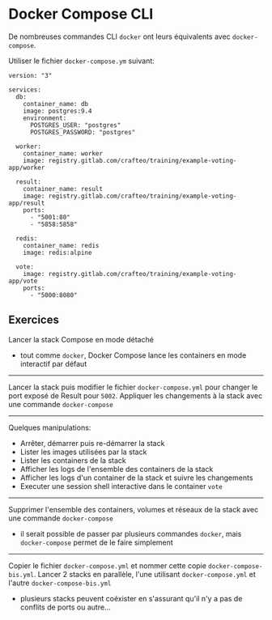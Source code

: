 # Docker Compose CLI

De nombreuses commandes CLI `docker` ont leurs équivalents avec `docker-compose`.

Utiliser le fichier `docker-compose.ym` suivant:

```
version: "3"

services:
  db:
    container_name: db
    image: postgres:9.4
    environment:
      POSTGRES_USER: "postgres"
      POSTGRES_PASSWORD: "postgres"

  worker:
    container_name: worker
    image: registry.gitlab.com/crafteo/training/example-voting-app/worker

  result:
    container_name: result
    image: registry.gitlab.com/crafteo/training/example-voting-app/result
    ports:
      - "5001:80"
      - "5858:5858"

  redis:
    container_name: redis
    image: redis:alpine

  vote:
    image: registry.gitlab.com/crafteo/training/example-voting-app/vote
    ports:
      - "5000:8080"
```

## Exercices 

Lancer la stack Compose en mode détaché

- tout comme `docker`, Docker Compose lance les containers en mode interactif par défaut

---

Lancer la stack puis modifier le fichier `docker-compose.yml` pour changer le port exposé de Result pour `5002`. Appliquer les changements à la stack avec une commande `docker-compose` 

--- 

Quelques manipulations:

- Arrêter, démarrer puis re-démarrer la stack
- Lister les images utilisées par la stack
- Lister les containers de la stack
- Afficher les logs de l'ensemble des containers de la stack
- Afficher les logs d'un container de la stack et suivre les changements
- Executer une session shell interactive dans le container `vote`

---

Supprimer l'ensemble des containers, volumes et réseaux de la stack avec une commande `docker-compose`

- il serait possible de passer par plusieurs commandes `docker`, mais `docker-compose` permet de le faire simplement 


--- 

Copier le fichier `docker-compose.yml` et nommer cette copie `docker-compose-bis.yml`. Lancer 2 stacks en parallèle, l'une utilisant `docker-compose.yml` et l'autre `docker-compose-bis.yml`

- plusieurs stacks peuvent coéxister en s'assurant qu'il n'y a pas de conflits de ports ou autre... 